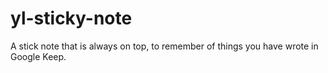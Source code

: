 # yl-sticky-note
A stick note that is always on top, to remember of things you have wrote in Google Keep.
